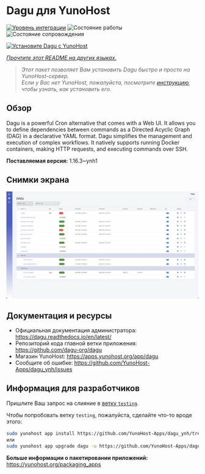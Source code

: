 <!--
Важно: этот README был автоматически сгенерирован <https://github.com/YunoHost/apps/tree/master/tools/readme_generator>
Он НЕ ДОЛЖЕН редактироваться вручную.
-->

# Dagu для YunoHost

[![Уровень интеграции](https://apps.yunohost.org/badge/integration/dagu)](https://ci-apps.yunohost.org/ci/apps/dagu/)
![Состояние работы](https://apps.yunohost.org/badge/state/dagu)
![Состояние сопровождения](https://apps.yunohost.org/badge/maintained/dagu)

[![Установите Dagu с YunoHost](https://install-app.yunohost.org/install-with-yunohost.svg)](https://install-app.yunohost.org/?app=dagu)

*[Прочтите этот README на других языках.](./ALL_README.md)*

> *Этот пакет позволяет Вам установить Dagu быстро и просто на YunoHost-сервер.*  
> *Если у Вас нет YunoHost, пожалуйста, посмотрите [инструкцию](https://yunohost.org/install), чтобы узнать, как установить его.*

## Обзор

Dagu is a powerful Cron alternative that comes with a Web UI. It allows you to define dependencies between commands as a Directed Acyclic Graph (DAG) in a declarative YAML format. Dagu simplifies the management and execution of complex workflows. It natively supports running Docker containers, making HTTP requests, and executing commands over SSH.


**Поставляемая версия:** 1.16.3~ynh1

## Снимки экрана

![Снимок экрана Dagu](./doc/screenshots/screenshot.png)

## Документация и ресурсы

- Официальная документация администратора: <https://dagu.readthedocs.io/en/latest/>
- Репозиторий кода главной ветки приложения: <https://github.com/dagu-org/dagu>
- Магазин YunoHost: <https://apps.yunohost.org/app/dagu>
- Сообщите об ошибке: <https://github.com/YunoHost-Apps/dagu_ynh/issues>

## Информация для разработчиков

Пришлите Ваш запрос на слияние в [ветку `testing`](https://github.com/YunoHost-Apps/dagu_ynh/tree/testing).

Чтобы попробовать ветку `testing`, пожалуйста, сделайте что-то вроде этого:

```bash
sudo yunohost app install https://github.com/YunoHost-Apps/dagu_ynh/tree/testing --debug
или
sudo yunohost app upgrade dagu -u https://github.com/YunoHost-Apps/dagu_ynh/tree/testing --debug
```

**Больше информации о пакетировании приложений:** <https://yunohost.org/packaging_apps>
